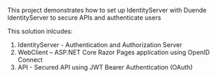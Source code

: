 This project demonstrates how to set up IdentityServer with Duende IdentityServer to secure APIs and authenticate users

This solution inlcudes:
1. IdentityServer - Authentication and Authorization Server
2. WebClient – ASP.NET Core Razor Pages application using OpenID Connect
3. API - Secured API using JWT Bearer Authentication (OAuth)

